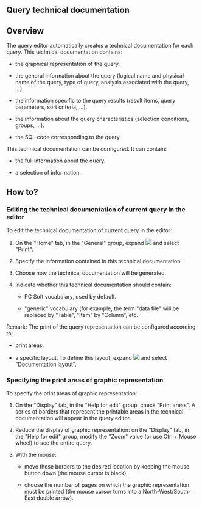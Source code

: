 


## Query technical documentation
			



<a name="NOTE1"></a>
<a name="NOTE1_1"></a>


## Overview
<a name="overview_ELTTEXTE000139"></a>
The query editor automatically creates a technical documentation for each query. This technical documentation contains:

- the graphical representation of the query.

- the general information about the query (logical name and physical name of the query, type of query, analysis associated with the query, ...).

- the information specific to the query results (result items, query parameters, sort criteria, ...).

- the information about the query characteristics (selection conditions, groups, ...).

- the SQL code corresponding to the query.




This technical documentation can be configured. It can contain:

- the full information about the query.

- a selection of information.                  




<a name="NOTE2"></a>
<a name="NOTE2_1"></a>


## How to?
<a name="how_ELTTEXTE000163"></a>


### Editing the technical documentation of current query in the editor
<a name="editing_the_technical_documentation_current_query_the_editor_ELTPARAGRAPHE000029"></a>

To edit the technical documentation of current query in the editor:

1. On the "Home" tab, in the "General" group, expand ![](https://doc.pcsoft.fr/en-US/images/image.awp?langid=3&name=ico_imprimer.gif) and select "Print".

2. Specify the information contained in this technical documentation.

3. Choose how the technical documentation will be generated.

4. Indicate whether this technical documentation should contain: 

	- PC Soft vocabulary, used by default. 

	- "generic" vocabulary (for example, the term "data file" will be replaced by "Table", "Item" by "Column", etc.







Remark: The print of the query representation can be configured according to:

- print areas.

- a specific layout. To define this layout, expand ![](https://doc.pcsoft.fr/en-US/images/image.awp?langid=3&name=ico_imprimer.gif) and select "Documentation layout".



<a name="NOTE2_2"></a>


### Specifying the print areas of graphic representation 
<a name="specifying_the_print_areas_graphic_representation_ELTPARAGRAPHE000063"></a>

To specify the print areas of graphic representation:

1. On the "Display" tab, in the "Help for edit" group, check "Print areas". A series of borders that represent the printable areas in the technical documentation will appear in the query editor.

2. Reduce the display of graphic representation: on the "Display" tab, in the "Help for edit" group, modify the "Zoom" value (or use Ctrl + Mouse wheel) to see the entire query.

3. With the mouse:

	- move these borders to the desired location by keeping the mouse button down (the mouse cursor is black).

	- choose the number of pages on which the graphic representation must be printed (the mouse cursor turns into a North-West/South-East double arrow).








